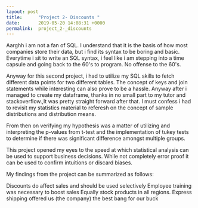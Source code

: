 ```yaml
---
layout: post
title:      "Project 2- Discounts "
date:       2019-05-20 14:08:31 +0000
permalink:  project_2-_discounts
---
```



Aarghh i am not a fan of SQL. I understand that it is the basis of how most companies store their data, but i find its syntax to be boring and basic. Everytime i sit to write an SQL syntax, i feel like i am stepping into a time capsule and going back to the 60's to program. No offense to the 60's.

Anyway for this second project, i had to utilize my SQL skills to fetch different data points for two different tables. The concept of keys and join statements while interesting can also prove to be a hassle. Anyway after i managed to create my dataframe, thanks in no small part to my tutor and stackoverflow.,It was pretty straight forward after that. 
I must confess i had to revisit my statistics material to referesh on the concept of sample distributions and distribution means.

From then on verifying my hypothesis was a matter of utilizing and interpreting the p-values from t-test and the implementation of tukey tests to determine if there was significant difference amongst multiple groups.

This project opened my eyes to the speed at which statistical analysis can be used to support business decisions. While not completely error proof it can be used to confirm intuitions or discard biases.

My findings from the project can be summarized as follows:

Discounts do affect sales and should be used selectively
Employee training was necessary to boost sales
Equally stock products in all regions.
Express shipping offered us (the company) the best bang for our buck

